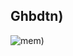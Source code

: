 ## Ghbdtn)
![mem)](https://sun9-54.userapi.com/impg/3AbGLgOYYkxJ_LurEFbtmwXEOsdt7V_fM_yR8Q/-JdNJ5tMRqY.jpg?size=1116x1258&quality=96&sign=d187a78b0d21648de1893bc7f73dd10f&type=album)

<!--
**idexlism/idexlism** is a ✨ _special_ ✨ repository because its `README.md` (this file) appears on your GitHub profile.

Here are some ideas to get you started:

- 🔭 I’m currently working on ...
- 🌱 I’m currently learning ...
- 👯 I’m looking to collaborate on ...
- 🤔 I’m looking for help with ...
- 💬 Ask me about ...
- 📫 How to reach me: ...
- 😄 Pronouns: ...
- ⚡ Fun fact: ...
-->

